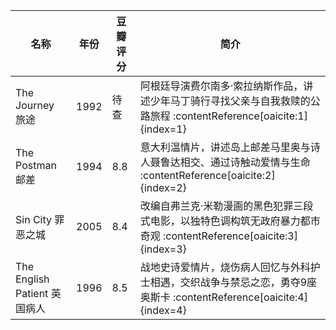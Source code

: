 | 名称 | 年份 | 豆瓣评分 | 简介 |  
|---|---|---|---|  
| The Journey 旅途 | 1992 | 待查 | 阿根廷导演费尔南多·索拉纳斯作品，讲述少年马丁骑行寻找父亲与自我救赎的公路旅程 :contentReference\[oaicite:1\]{index=1} |  
| The Postman 邮差 | 1994 | 8.8 | 意大利温情片，讲述岛上邮差马里奥与诗人聂鲁达相交、通过诗触动爱情与生命 :contentReference\[oaicite:2\]{index=2} |  
| Sin City 罪恶之城 | 2005 | 8.4 | 改编自弗兰克·米勒漫画的黑色犯罪三段式电影，以独特色调构筑无政府暴力都市奇观 :contentReference\[oaicite:3\]{index=3} |  
| The English Patient 英国病人 | 1996 | 8.5 | 战地史诗爱情片，烧伤病人回忆与外科护士相遇，交织战争与禁忌之恋，勇夺9座奥斯卡 :contentReference\[oaicite:4\]{index=4} |